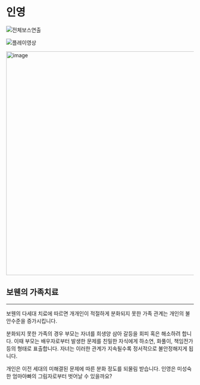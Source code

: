 # 인영
 
 ![전체보스연출](https://user-images.githubusercontent.com/46564046/235314111-4ea7c630-a4f5-4a8a-b34b-5859ca31969c.gif)
 
 ![플레이영상](https://user-images.githubusercontent.com/46564046/235345908-70d508f7-e041-46ca-8d24-22de8610e6c5.gif)

<img width="600" alt="image" src="https://user-images.githubusercontent.com/46564046/235314581-ef8dc954-d9ae-4a9d-b919-ef99c3058e7c.png">


## 보웬의 가족치료

---

보웬의 다세대 치료에 따르면 개개인이 적절하게 분화되지 못한 가족 관계는 개인의 불안수준을 증가시킵니다. 

분화되지 못한 가족의 경우 부모는 자녀를 희생양 삼아 갈등을 회피 혹은 해소하려 합니다.
이때 부모는 배우자로부터 발생한 문제를 친밀한 자식에게 하소연, 화풀이, 책임전가 등의 형태로 표출합니다.
자녀는 이러한 관계가 지속될수록 정서적으로 불안정해지게 됩니다.

개인은 이전 세대의 미해결된 문제에 따른 분화 정도를 되물림 받습니다.
인영은 미성숙한 엄마아빠의 그림자로부터 벗어날 수 있을까요?
